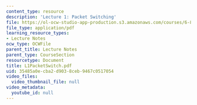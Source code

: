 ```yaml
---
content_type: resource
description: 'Lecture 1: Packet Switching'
file: https://ol-ocw-studio-app-production.s3.amazonaws.com/courses/6-829-computer-networks-fall-2002/35485a0ecba2d9038ceb9467c0517054_L1PacketSwitch.pdf
file_type: application/pdf
learning_resource_types:
- Lecture Notes
ocw_type: OCWFile
parent_title: Lecture Notes
parent_type: CourseSection
resourcetype: Document
title: L1PacketSwitch.pdf
uid: 35485a0e-cba2-d903-8ceb-9467c0517054
video_files:
  video_thumbnail_file: null
video_metadata:
  youtube_id: null
---
```

